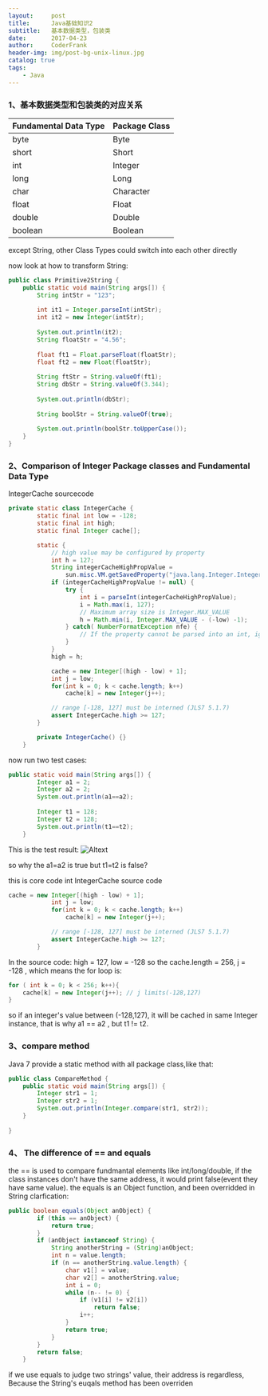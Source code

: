 ```yaml
---
layout:     post
title:      Java基础知识2
subtitle:   基本数据类型，包装类
date:       2017-04-23
author:     CoderFrank	
header-img: img/post-bg-unix-linux.jpg
catalog: true
tags:
    - Java
---
```


### 1、基本数据类型和包装类的对应关系

Fundamental Data Type| Package Class
----|---
byte|Byte
short|Short
int|Integer
long|Long
char|Character
float|Float
double|Double
boolean|Boolean

except String, other Class Types could switch into each other directly

now look at how to transform String:


```java
public class Primitive2String {
	public static void main(String args[]) {
		String intStr = "123";
		
		int it1 = Integer.parseInt(intStr);
		int it2 = new Integer(intStr);
		
		System.out.println(it2);
		String floatStr = "4.56";
		
		float ft1 = Float.parseFloat(floatStr);
		float ft2 = new Float(floatStr);
		
		String ftStr = String.valueOf(ft1);
		String dbStr = String.valueOf(3.344);
		
		System.out.println(dbStr);
		
		String boolStr = String.valueOf(true);
		
		System.out.println(boolStr.toUpperCase());
	}
}

```

### 2、Comparison of Integer Package classes and Fundamental Data Type

IntegerCache sourcecode

```java
private static class IntegerCache {
        static final int low = -128;
        static final int high;
        static final Integer cache[];

        static {
            // high value may be configured by property
            int h = 127;
            String integerCacheHighPropValue =
                sun.misc.VM.getSavedProperty("java.lang.Integer.IntegerCache.high");
            if (integerCacheHighPropValue != null) {
                try {
                    int i = parseInt(integerCacheHighPropValue);
                    i = Math.max(i, 127);
                    // Maximum array size is Integer.MAX_VALUE
                    h = Math.min(i, Integer.MAX_VALUE - (-low) -1);
                } catch( NumberFormatException nfe) {
                    // If the property cannot be parsed into an int, ignore it.
                }
            }
            high = h;

            cache = new Integer[(high - low) + 1];
            int j = low;
            for(int k = 0; k < cache.length; k++)
                cache[k] = new Integer(j++);

            // range [-128, 127] must be interned (JLS7 5.1.7)
            assert IntegerCache.high >= 127;
        }

        private IntegerCache() {}
    }
```

now run two test cases:

```java
public static void main(String args[]) {
		Integer a1 = 2;
		Integer a2 = 2;
		System.out.println(a1==a2);
		
		Integer t1 = 128;
		Integer t2 = 128;
		System.out.println(t1==t2);
	}
```

This is the test result:
![Altext](http://ofmzs1ffp.bkt.clouddn.com/20170422149283449888867.png)

so why the a1=a2 is true but t1=t2 is false?

this is core code int IntegerCache source code

```java
cache = new Integer[(high - low) + 1];
            int j = low;
            for(int k = 0; k < cache.length; k++)
                cache[k] = new Integer(j++);

            // range [-128, 127] must be interned (JLS7 5.1.7)
            assert IntegerCache.high >= 127;
        }
```

In  the source code:
high = 127, low = -128
so the cache.length = 256, j = -128 , which means the for loop is:

```java
for ( int k = 0; k < 256; k++){
	cache[k] = new Integer(j++); // j limits(-128,127)
}
```

so if an integer's value between (-128,127), it will be cached in same Integer instance, that is why a1 == a2 , but t1 != t2.

### 3、compare method

Java 7 provide a static method with all package class,like  that:

```java
public class CompareMethod {
	public static void main(String args[]) {
		Integer str1 = 1;
		Integer str2 = 1;
		System.out.println(Integer.compare(str1, str2));
	}
	
}
```

### 4、 The difference of == and equals

the == is used to compare fundmantal elements like int/long/double, if the class instances don't have the same address, it would print false(event they have same value).
the equals is an Object function, and been overridded in String clarfication:

```java
public boolean equals(Object anObject) {
        if (this == anObject) {
            return true;
        }
        if (anObject instanceof String) {
            String anotherString = (String)anObject;
            int n = value.length;
            if (n == anotherString.value.length) {
                char v1[] = value;
                char v2[] = anotherString.value;
                int i = 0;
                while (n-- != 0) {
                    if (v1[i] != v2[i])
                        return false;
                    i++;
                }
                return true;
            }   
        }
        return false;
    }
```
if we use equals to judge two strings' value, their address is regardless, Because the String's euqals method has been overriden

                                                                                                                                                                                                                                                                                                                                                                                                                                        